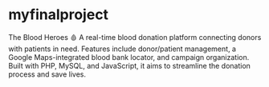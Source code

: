 # myfinalproject
The Blood Heroes 🩸 A real-time blood donation platform connecting donors with patients in need. Features include donor/patient management, a Google Maps-integrated blood bank locator, and campaign organization. Built with PHP, MySQL, and JavaScript, it aims to streamline the donation process and save lives.

